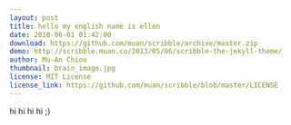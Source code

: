```yaml
---
layout: post
title: hello my english name is ellen
date: 2018-06-01 01:42:00
download: https://github.com/muan/scribble/archive/master.zip
demo: http://scribble.muan.co/2013/05/06/scribble-the-jekyll-theme/
author: Mu-An Chiou
thumbnail: brain_image.jpg
license: MIT License
license_link: https://github.com/muan/scribble/blob/master/LICENSE
---
```


hi hi hi hi ;)